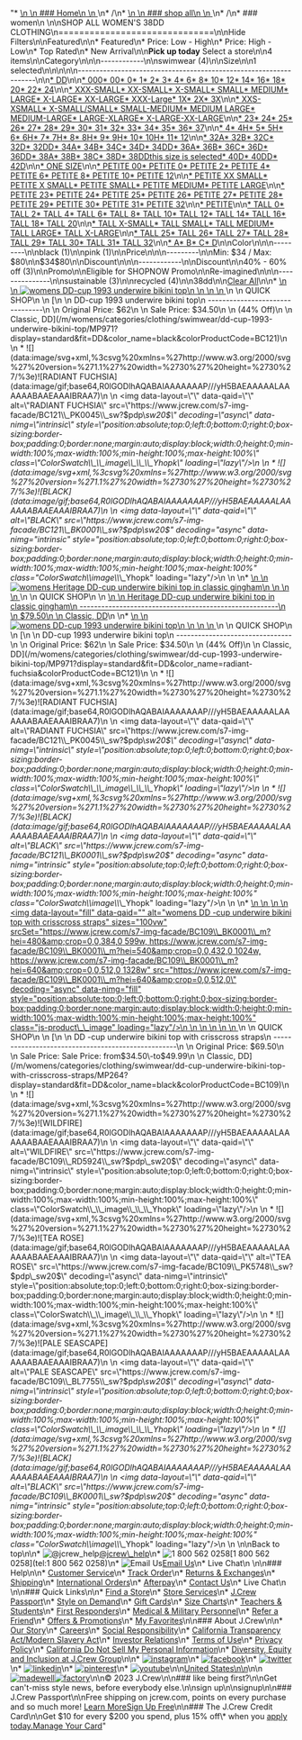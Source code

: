 "*   [\n    \n    ### Home\n    \n    ](/)\n*   /\n*   [\n    \n    ### shop all\n    \n    ](/all)\n*   /\n*   ### women\n    \n\nSHOP ALL WOMEN'S 38DD CLOTHING\n==============================\n\nHide Filters\n\nFeatured\n\n*   Featured\n*   Price: Low - High\n*   Price: High - Low\n*   Top Rated\n*   New Arrival\n\n**Pick up today** Select a store\n\n4 items\n\nCategory\n\n\n------------\n\n[](/all/womens/categories/clothing?sub-categories=womens-shopall-swimwear&crawl=no&size=38DD)swimwear (4)\n\nSize\n\n1 selected[](/all/womens/categories/clothing?crawl=no)\n\n\n\n\n------------------------------------------------------------------\n\n[*   DD](/all/womens/categories/clothing?crawl=no&fit=DD&size=38DD)\n\n[*   000](/all/womens/categories/clothing?crawl=no&size=000,38DD)[*   00](/all/womens/categories/clothing?crawl=no&size=00,38DD)[*   0](/all/womens/categories/clothing?crawl=no&size=0,38DD)[*   1](/all/womens/categories/clothing?crawl=no&size=1,38DD)[*   2](/all/womens/categories/clothing?crawl=no&size=2,38DD)[*   3](/all/womens/categories/clothing?crawl=no&size=3,38DD)[*   4](/all/womens/categories/clothing?crawl=no&size=38DD,4)[*   6](/all/womens/categories/clothing?crawl=no&size=38DD,6)[*   8](/all/womens/categories/clothing?crawl=no&size=38DD,8)[*   10](/all/womens/categories/clothing?crawl=no&size=10,38DD)[*   12](/all/womens/categories/clothing?crawl=no&size=12,38DD)[*   14](/all/womens/categories/clothing?crawl=no&size=14,38DD)[*   16](/all/womens/categories/clothing?crawl=no&size=16,38DD)[*   18](/all/womens/categories/clothing?crawl=no&size=18,38DD)[*   20](/all/womens/categories/clothing?crawl=no&size=20,38DD)[*   22](/all/womens/categories/clothing?crawl=no&size=22,38DD)[*   24](/all/womens/categories/clothing?crawl=no&size=24,38DD)\n\n[*   XXX-SMALL](/all/womens/categories/clothing?crawl=no&size=38DD,XXX-SMALL)[*   XX-SMALL](/all/womens/categories/clothing?crawl=no&size=38DD,XX-SMALL)[*   X-SMALL](/all/womens/categories/clothing?crawl=no&size=38DD,X-SMALL)[*   SMALL](/all/womens/categories/clothing?crawl=no&size=38DD,SMALL)[*   MEDIUM](/all/womens/categories/clothing?crawl=no&size=38DD,MEDIUM)[*   LARGE](/all/womens/categories/clothing?crawl=no&size=38DD,LARGE)[*   X-LARGE](/all/womens/categories/clothing?crawl=no&size=38DD,X-LARGE)[*   XX-LARGE](/all/womens/categories/clothing?crawl=no&size=38DD,XX-LARGE)[*   XXX-Large](/all/womens/categories/clothing?crawl=no&size=38DD,XXXL)[*   1X](/all/womens/categories/clothing?crawl=no&size=1X,38DD)[*   2X](/all/womens/categories/clothing?crawl=no&size=2X,38DD)[*   3X](/all/womens/categories/clothing?crawl=no&size=38DD,3X)\n\n[*   XXS-XSMALL](/all/womens/categories/clothing?crawl=no&size=38DD,XXS-XSMALL)[*   X-SMALL/SMALL](/all/womens/categories/clothing?crawl=no&size=38DD,X-SMALL%2FSMALL)[*   SMALL-MEDIUM](/all/womens/categories/clothing?crawl=no&size=38DD,SMALL-MEDIUM)[*   MEDIUM LARGE](/all/womens/categories/clothing?crawl=no&size=38DD,MEDIUM%20LARGE)[*   MEDIUM-LARGE](/all/womens/categories/clothing?crawl=no&size=38DD,MEDIUM-LARGE)[*   LARGE-XLARGE](/all/womens/categories/clothing?crawl=no&size=38DD,LARGE-XLARGE)[*   X-LARGE-XX-LARGE](/all/womens/categories/clothing?crawl=no&size=38DD,X-LARGE-XX-LARGE)\n\n[*   23](/all/womens/categories/clothing?crawl=no&size=23,38DD)[*   24](/all/womens/categories/clothing?crawl=no&size=24G,38DD)[*   25](/all/womens/categories/clothing?crawl=no&size=25,38DD)[*   26](/all/womens/categories/clothing?crawl=no&size=26,38DD)[*   27](/all/womens/categories/clothing?crawl=no&size=27,38DD)[*   28](/all/womens/categories/clothing?crawl=no&size=28,38DD)[*   29](/all/womens/categories/clothing?crawl=no&size=29,38DD)[*   30](/all/womens/categories/clothing?crawl=no&size=30,38DD)[*   31](/all/womens/categories/clothing?crawl=no&size=31,38DD)[*   32](/all/womens/categories/clothing?crawl=no&size=32,38DD)[*   33](/all/womens/categories/clothing?crawl=no&size=33,38DD)[*   34](/all/womens/categories/clothing?crawl=no&size=34,38DD)[*   35](/all/womens/categories/clothing?crawl=no&size=35,38DD)[*   36](/all/womens/categories/clothing?crawl=no&size=36,38DD)[*   37](/all/womens/categories/clothing?crawl=no&size=37,38DD)\n\n[*   4](/all/womens/categories/clothing?crawl=no&size=38DD,4%20MEDIUM)[*   4H](/all/womens/categories/clothing?crawl=no&size=38DD,4H%20MEDIUM)[*   5](/all/womens/categories/clothing?crawl=no&size=38DD,5%20MEDIUM)[*   5H](/all/womens/categories/clothing?crawl=no&size=38DD,5H%20MEDIUM)[*   6](/all/womens/categories/clothing?crawl=no&size=38DD,6%20MEDIUM)[*   6H](/all/womens/categories/clothing?crawl=no&size=38DD,6H%20MEDIUM)[*   7](/all/womens/categories/clothing?crawl=no&size=38DD,7%20MEDIUM)[*   7H](/all/womens/categories/clothing?crawl=no&size=38DD,7H%20MEDIUM)[*   8](/all/womens/categories/clothing?crawl=no&size=38DD,8%20MEDIUM)[*   8H](/all/womens/categories/clothing?crawl=no&size=38DD,8H%20MEDIUM)[*   9](/all/womens/categories/clothing?crawl=no&size=38DD,9%20MEDIUM)[*   9H](/all/womens/categories/clothing?crawl=no&size=38DD,9H%20MEDIUM)[*   10](/all/womens/categories/clothing?crawl=no&size=10%20MEDIUM,38DD)[*   10H](/all/womens/categories/clothing?crawl=no&size=10H%20MEDIUM,38DD)[*   11](/all/womens/categories/clothing?crawl=no&size=11%20MEDIUM,38DD)[*   12](/all/womens/categories/clothing?crawl=no&size=12%20MEDIUM,38DD)\n\n[*   32A](/all/womens/categories/clothing?crawl=no&size=32A,38DD)[*   32B](/all/womens/categories/clothing?crawl=no&size=32B,38DD)[*   32C](/all/womens/categories/clothing?crawl=no&size=32C,38DD)[*   32D](/all/womens/categories/clothing?crawl=no&size=32D,38DD)[*   32DD](/all/womens/categories/clothing?crawl=no&size=32DD,38DD)[*   34A](/all/womens/categories/clothing?crawl=no&size=34A,38DD)[*   34B](/all/womens/categories/clothing?crawl=no&size=34B,38DD)[*   34C](/all/womens/categories/clothing?crawl=no&size=34C,38DD)[*   34D](/all/womens/categories/clothing?crawl=no&size=34D,38DD)[*   34DD](/all/womens/categories/clothing?crawl=no&size=34DD,38DD)[*   36A](/all/womens/categories/clothing?crawl=no&size=36A,38DD)[*   36B](/all/womens/categories/clothing?crawl=no&size=36B,38DD)[*   36C](/all/womens/categories/clothing?crawl=no&size=36C,38DD)[*   36D](/all/womens/categories/clothing?crawl=no&size=36D,38DD)[*   36DD](/all/womens/categories/clothing?crawl=no&size=36DD,38DD)[*   38A](/all/womens/categories/clothing?crawl=no&size=38A,38DD)[*   38B](/all/womens/categories/clothing?crawl=no&size=38B,38DD)[*   38C](/all/womens/categories/clothing?crawl=no&size=38C,38DD)[*   38D](/all/womens/categories/clothing?crawl=no&size=38D,38DD)[*   38DDthis size is selected](/all/womens/categories/clothing?crawl=no)[*   40D](/all/womens/categories/clothing?crawl=no&size=38DD,40D)[*   40DD](/all/womens/categories/clothing?crawl=no&size=38DD,40DD)[*   42D](/all/womens/categories/clothing?crawl=no&size=38DD,42D)\n\n[*   ONE SIZE](/all/womens/categories/clothing?crawl=no&size=38DD,ONE%20SIZE)\n\n[*   PETITE 00](/all/womens/categories/clothing?crawl=no&size=38DD,PETITE%2000)[*   PETITE 0](/all/womens/categories/clothing?crawl=no&size=38DD,PETITE%200)[*   PETITE 2](/all/womens/categories/clothing?crawl=no&size=38DD,PETITE%202)[*   PETITE 4](/all/womens/categories/clothing?crawl=no&size=38DD,PETITE%204)[*   PETITE 6](/all/womens/categories/clothing?crawl=no&size=38DD,PETITE%206)[*   PETITE 8](/all/womens/categories/clothing?crawl=no&size=38DD,PETITE%208)[*   PETITE 10](/all/womens/categories/clothing?crawl=no&size=38DD,PETITE%2010)[*   PETITE 12](/all/womens/categories/clothing?crawl=no&size=38DD,PETITE%2012)\n\n[*   PETITE XX SMALL](/all/womens/categories/clothing?crawl=no&size=38DD,PETITE%20XX%20SMALL)[*   PETITE X SMALL](/all/womens/categories/clothing?crawl=no&size=38DD,PETITE%20X%20SMALL)[*   PETITE SMALL](/all/womens/categories/clothing?crawl=no&size=38DD,PETITE%20SMALL)[*   PETITE MEDIUM](/all/womens/categories/clothing?crawl=no&size=38DD,PETITE%20MEDIUM)[*   PETITE LARGE](/all/womens/categories/clothing?crawl=no&size=38DD,PETITE%20LARGE)\n\n[*   PETITE 23](/all/womens/categories/clothing?crawl=no&size=38DD,PETITE%2023)[*   PETITE 24](/all/womens/categories/clothing?crawl=no&size=38DD,PETITE%2024)[*   PETITE 25](/all/womens/categories/clothing?crawl=no&size=38DD,PETITE%2025)[*   PETITE 26](/all/womens/categories/clothing?crawl=no&size=38DD,PETITE%2026)[*   PETITE 27](/all/womens/categories/clothing?crawl=no&size=38DD,PETITE%2027)[*   PETITE 28](/all/womens/categories/clothing?crawl=no&size=38DD,PETITE%2028)[*   PETITE 29](/all/womens/categories/clothing?crawl=no&size=38DD,PETITE%2029)[*   PETITE 30](/all/womens/categories/clothing?crawl=no&size=38DD,PETITE%2030)[*   PETITE 31](/all/womens/categories/clothing?crawl=no&size=38DD,PETITE%2031)[*   PETITE 32](/all/womens/categories/clothing?crawl=no&size=38DD,PETITE%2032)\n\n[*   PETITE](/all/womens/categories/clothing?crawl=no&size=38DD,PETITE)\n\n[*   TALL 0](/all/womens/categories/clothing?crawl=no&size=38DD,TALL%20SIZE%200)[*   TALL 2](/all/womens/categories/clothing?crawl=no&size=38DD,TALL%202)[*   TALL 4](/all/womens/categories/clothing?crawl=no&size=38DD,TALL%204)[*   TALL 6](/all/womens/categories/clothing?crawl=no&size=38DD,TALL%206)[*   TALL 8](/all/womens/categories/clothing?crawl=no&size=38DD,TALL%208)[*   TALL 10](/all/womens/categories/clothing?crawl=no&size=38DD,TALL%2010)[*   TALL 12](/all/womens/categories/clothing?crawl=no&size=38DD,TALL%2012)[*   TALL 14](/all/womens/categories/clothing?crawl=no&size=38DD,TALL%2014)[*   TALL 16](/all/womens/categories/clothing?crawl=no&size=38DD,TALL%2016)[*   TALL 18](/all/womens/categories/clothing?crawl=no&size=38DD,TALL%2018)[*   TALL 20](/all/womens/categories/clothing?crawl=no&size=38DD,TALL%2020)\n\n[*   TALL X-SMALL](/all/womens/categories/clothing?crawl=no&size=38DD,TALL%20X-SMALL)[*   TALL SMALL](/all/womens/categories/clothing?crawl=no&size=38DD,TALL%20SMALL)[*   TALL MEDIUM](/all/womens/categories/clothing?crawl=no&size=38DD,TALL%20MEDIUM)[*   TALL LARGE](/all/womens/categories/clothing?crawl=no&size=38DD,TALL%20LARGE)[*   TALL X-LARGE](/all/womens/categories/clothing?crawl=no&size=38DD,TALL%20X-LARGE)\n\n[*   TALL 25](/all/womens/categories/clothing?crawl=no&size=38DD,TALL%2025)[*   TALL 26](/all/womens/categories/clothing?crawl=no&size=38DD,TALL%2026)[*   TALL 27](/all/womens/categories/clothing?crawl=no&size=38DD,TALL%2027)[*   TALL 28](/all/womens/categories/clothing?crawl=no&size=38DD,TALL%2028)[*   TALL 29](/all/womens/categories/clothing?crawl=no&size=38DD,TALL%2029)[*   TALL 30](/all/womens/categories/clothing?crawl=no&size=38DD,TALL%2030)[*   TALL 31](/all/womens/categories/clothing?crawl=no&size=38DD,TALL%2031)[*   TALL 32](/all/womens/categories/clothing?crawl=no&size=38DD,TALL%2032)\n\n[*   A](/all/womens/categories/clothing?crawl=no&size=38DD,A)[*   B](/all/womens/categories/clothing?crawl=no&size=38DD,B)[*   C](/all/womens/categories/clothing?crawl=no&size=38DD,C)[*   D](/all/womens/categories/clothing?crawl=no&size=38DD,D)\n\nColor\n\n\n---------\n\n[](/all/womens/categories/clothing?crawl=no&l_color=root-black&size=38DD)black (1)\n\n[](/all/womens/categories/clothing?crawl=no&l_color=root-pink&size=38DD)pink (1)\n\nPrice\n\n\n---------\n\nMin: $34 / Max: $80\n\n$34$80\n\nDiscount\n\n\n------------\n\nDiscount\n\n[](/all/womens/categories/clothing?crawl=no&discount=40to60Off&size=38DD)40% - 60% off (3)\n\nPromo\n\n[](/all/womens/categories/clothing?crawl=no&pmid=msg-30-off-full-price%2Cmsg-pam-promo%2Cmsg-30-off-sale~SHOPNOW&size=38DD)Eligible for SHOPNOW Promo\n\nRe-imagined\n\n\n---------------\n\n[](/all/womens/categories/clothing?clothing=Sustainable&crawl=no&size=38DD)sustainable (3)\n\n[](/all/womens/categories/clothing?clothing=Recycled&crawl=no&size=38DD)recycled (4)\n\n38dd[](/all/womens/categories/clothing?crawl=no)\n\n[Clear All](/all/womens/categories/clothing?crawl=no)\n\n*   [\n    \n    ![womens DD-cup 1993 underwire bikini top](https://www.jcrew.com/s7-img-facade/BC121_BK0001_m?hei=640&crop=0,0,512,0)\n    \n    \n    \n    ](/m/womens/categories/clothing/swimwear/dd-cup-1993-underwire-bikini-top/MP971?display=standard&fit=DD&color_name=black&colorProductCode=BC121)\n    \n    QUICK SHOP\n    \n    [\n    \n    DD-cup 1993 underwire bikini top\n    --------------------------------\n    \n    Original Price: $62\n    \n    Sale Price: $34.50\n    \n    (44% Off)\n    \n    Classic, DD](/m/womens/categories/clothing/swimwear/dd-cup-1993-underwire-bikini-top/MP971?display=standard&fit=DD&color_name=black&colorProductCode=BC121)\n    \n    *   ![](data:image/svg+xml,%3csvg%20xmlns=%27http://www.w3.org/2000/svg%27%20version=%271.1%27%20width=%2730%27%20height=%2730%27/%3e)![RADIANT FUCHSIA](data:image/gif;base64,R0lGODlhAQABAIAAAAAAAP///yH5BAEAAAAALAAAAAABAAEAAAIBRAA7)\n        \n        <img data-layout=\"\" data-qaid=\"\" alt=\"RADIANT FUCHSIA\" src=\"https://www.jcrew.com/s7-img-facade/BC121\\_PK0045\\_sw?$pdp\\_sw20$\" decoding=\"async\" data-nimg=\"intrinsic\" style=\"position:absolute;top:0;left:0;bottom:0;right:0;box-sizing:border-box;padding:0;border:none;margin:auto;display:block;width:0;height:0;min-width:100%;max-width:100%;min-height:100%;max-height:100%\" class=\"ColorSwatch\\_\\_image\\_\\_\\_Yhopk\" loading=\"lazy\"/>\n        \n    *   ![](data:image/svg+xml,%3csvg%20xmlns=%27http://www.w3.org/2000/svg%27%20version=%271.1%27%20width=%2730%27%20height=%2730%27/%3e)![BLACK](data:image/gif;base64,R0lGODlhAQABAIAAAAAAAP///yH5BAEAAAAALAAAAAABAAEAAAIBRAA7)\n        \n        <img data-layout=\"\" data-qaid=\"\" alt=\"BLACK\" src=\"https://www.jcrew.com/s7-img-facade/BC121\\_BK0001\\_sw?$pdp\\_sw20$\" decoding=\"async\" data-nimg=\"intrinsic\" style=\"position:absolute;top:0;left:0;bottom:0;right:0;box-sizing:border-box;padding:0;border:none;margin:auto;display:block;width:0;height:0;min-width:100%;max-width:100%;min-height:100%;max-height:100%\" class=\"ColorSwatch\\_\\_image\\_\\_\\_Yhopk\" loading=\"lazy\"/>\n        \n    \n*   [\n    \n    ![womens Heritage DD-cup underwire bikini top in classic gingham](https://www.jcrew.com/s7-img-facade/BP137_YD0832_m?hei=640&crop=0,0,512,0)\n    \n    \n    \n    ](/p/womens/categories/clothing/swimwear/heritage-dd-cup-underwire-bikini-top-in-classic-gingham/BP137?display=standard&fit=DD&color_name=white-navy&colorProductCode=BP137)\n    \n    QUICK SHOP\n    \n    [\n    \n    Heritage DD-cup underwire bikini top in classic gingham\n    -------------------------------------------------------\n    \n    $79.50\n    \n    Classic, DD](/p/womens/categories/clothing/swimwear/heritage-dd-cup-underwire-bikini-top-in-classic-gingham/BP137?display=standard&fit=DD&color_name=white-navy&colorProductCode=BP137)\n    \n*   [\n    \n    ![womens DD-cup 1993 underwire bikini top](https://www.jcrew.com/s7-img-facade/BC121_PK0045?hei=640&crop=0,0,512,0)\n    \n    \n    \n    ](/m/womens/categories/clothing/swimwear/dd-cup-1993-underwire-bikini-top/MP971?display=standard&fit=DD&color_name=radiant-fuchsia&colorProductCode=BC121)\n    \n    QUICK SHOP\n    \n    [\n    \n    DD-cup 1993 underwire bikini top\n    --------------------------------\n    \n    Original Price: $62\n    \n    Sale Price: $34.50\n    \n    (44% Off)\n    \n    Classic, DD](/m/womens/categories/clothing/swimwear/dd-cup-1993-underwire-bikini-top/MP971?display=standard&fit=DD&color_name=radiant-fuchsia&colorProductCode=BC121)\n    \n    *   ![](data:image/svg+xml,%3csvg%20xmlns=%27http://www.w3.org/2000/svg%27%20version=%271.1%27%20width=%2730%27%20height=%2730%27/%3e)![RADIANT FUCHSIA](data:image/gif;base64,R0lGODlhAQABAIAAAAAAAP///yH5BAEAAAAALAAAAAABAAEAAAIBRAA7)\n        \n        <img data-layout=\"\" data-qaid=\"\" alt=\"RADIANT FUCHSIA\" src=\"https://www.jcrew.com/s7-img-facade/BC121\\_PK0045\\_sw?$pdp\\_sw20$\" decoding=\"async\" data-nimg=\"intrinsic\" style=\"position:absolute;top:0;left:0;bottom:0;right:0;box-sizing:border-box;padding:0;border:none;margin:auto;display:block;width:0;height:0;min-width:100%;max-width:100%;min-height:100%;max-height:100%\" class=\"ColorSwatch\\_\\_image\\_\\_\\_Yhopk\" loading=\"lazy\"/>\n        \n    *   ![](data:image/svg+xml,%3csvg%20xmlns=%27http://www.w3.org/2000/svg%27%20version=%271.1%27%20width=%2730%27%20height=%2730%27/%3e)![BLACK](data:image/gif;base64,R0lGODlhAQABAIAAAAAAAP///yH5BAEAAAAALAAAAAABAAEAAAIBRAA7)\n        \n        <img data-layout=\"\" data-qaid=\"\" alt=\"BLACK\" src=\"https://www.jcrew.com/s7-img-facade/BC121\\_BK0001\\_sw?$pdp\\_sw20$\" decoding=\"async\" data-nimg=\"intrinsic\" style=\"position:absolute;top:0;left:0;bottom:0;right:0;box-sizing:border-box;padding:0;border:none;margin:auto;display:block;width:0;height:0;min-width:100%;max-width:100%;min-height:100%;max-height:100%\" class=\"ColorSwatch\\_\\_image\\_\\_\\_Yhopk\" loading=\"lazy\"/>\n        \n    \n*   [\n    \n    ![womens DD -cup underwire bikini top with crisscross straps](data:image/gif;base64,R0lGODlhAQABAIAAAAAAAP///yH5BAEAAAAALAAAAAABAAEAAAIBRAA7)\n    \n    <img data-layout=\"fill\" data-qaid=\"\" alt=\"womens DD -cup underwire bikini top with crisscross straps\" sizes=\"100vw\" srcSet=\"https://www.jcrew.com/s7-img-facade/BC109\\_BK0001\\_m?hei=480&amp;crop=0,0,384,0 599w, https://www.jcrew.com/s7-img-facade/BC109\\_BK0001\\_m?hei=540&amp;crop=0,0,432,0 1024w, https://www.jcrew.com/s7-img-facade/BC109\\_BK0001\\_m?hei=640&amp;crop=0,0,512,0 1328w\" src=\"https://www.jcrew.com/s7-img-facade/BC109\\_BK0001\\_m?hei=640&amp;crop=0,0,512,0\" decoding=\"async\" data-nimg=\"fill\" style=\"position:absolute;top:0;left:0;bottom:0;right:0;box-sizing:border-box;padding:0;border:none;margin:auto;display:block;width:0;height:0;min-width:100%;max-width:100%;min-height:100%;max-height:100%\" class=\"js-product\\_\\_image\" loading=\"lazy\"/>\n    \n    \n    \n    \n    \n    ](/m/womens/categories/clothing/swimwear/dd-cup-underwire-bikini-top-with-crisscross-straps/MP264?display=standard&fit=DD&color_name=black&colorProductCode=BC109)\n    \n    QUICK SHOP\n    \n    [\n    \n    DD -cup underwire bikini top with crisscross straps\n    ---------------------------------------------------\n    \n    Original Price: $69.50\n    \n    Sale Price: Sale Price: from$34.50\\-to$49.99\n    \n    Classic, DD](/m/womens/categories/clothing/swimwear/dd-cup-underwire-bikini-top-with-crisscross-straps/MP264?display=standard&fit=DD&color_name=black&colorProductCode=BC109)\n    \n    *   ![](data:image/svg+xml,%3csvg%20xmlns=%27http://www.w3.org/2000/svg%27%20version=%271.1%27%20width=%2730%27%20height=%2730%27/%3e)![WILDFIRE](data:image/gif;base64,R0lGODlhAQABAIAAAAAAAP///yH5BAEAAAAALAAAAAABAAEAAAIBRAA7)\n        \n        <img data-layout=\"\" data-qaid=\"\" alt=\"WILDFIRE\" src=\"https://www.jcrew.com/s7-img-facade/BC109\\_RD5924\\_sw?$pdp\\_sw20$\" decoding=\"async\" data-nimg=\"intrinsic\" style=\"position:absolute;top:0;left:0;bottom:0;right:0;box-sizing:border-box;padding:0;border:none;margin:auto;display:block;width:0;height:0;min-width:100%;max-width:100%;min-height:100%;max-height:100%\" class=\"ColorSwatch\\_\\_image\\_\\_\\_Yhopk\" loading=\"lazy\"/>\n        \n    *   ![](data:image/svg+xml,%3csvg%20xmlns=%27http://www.w3.org/2000/svg%27%20version=%271.1%27%20width=%2730%27%20height=%2730%27/%3e)![TEA ROSE](data:image/gif;base64,R0lGODlhAQABAIAAAAAAAP///yH5BAEAAAAALAAAAAABAAEAAAIBRAA7)\n        \n        <img data-layout=\"\" data-qaid=\"\" alt=\"TEA ROSE\" src=\"https://www.jcrew.com/s7-img-facade/BC109\\_PK5748\\_sw?$pdp\\_sw20$\" decoding=\"async\" data-nimg=\"intrinsic\" style=\"position:absolute;top:0;left:0;bottom:0;right:0;box-sizing:border-box;padding:0;border:none;margin:auto;display:block;width:0;height:0;min-width:100%;max-width:100%;min-height:100%;max-height:100%\" class=\"ColorSwatch\\_\\_image\\_\\_\\_Yhopk\" loading=\"lazy\"/>\n        \n    *   ![](data:image/svg+xml,%3csvg%20xmlns=%27http://www.w3.org/2000/svg%27%20version=%271.1%27%20width=%2730%27%20height=%2730%27/%3e)![PALE SEASCAPE](data:image/gif;base64,R0lGODlhAQABAIAAAAAAAP///yH5BAEAAAAALAAAAAABAAEAAAIBRAA7)\n        \n        <img data-layout=\"\" data-qaid=\"\" alt=\"PALE SEASCAPE\" src=\"https://www.jcrew.com/s7-img-facade/BC109\\_BL7755\\_sw?$pdp\\_sw20$\" decoding=\"async\" data-nimg=\"intrinsic\" style=\"position:absolute;top:0;left:0;bottom:0;right:0;box-sizing:border-box;padding:0;border:none;margin:auto;display:block;width:0;height:0;min-width:100%;max-width:100%;min-height:100%;max-height:100%\" class=\"ColorSwatch\\_\\_image\\_\\_\\_Yhopk\" loading=\"lazy\"/>\n        \n    *   ![](data:image/svg+xml,%3csvg%20xmlns=%27http://www.w3.org/2000/svg%27%20version=%271.1%27%20width=%2730%27%20height=%2730%27/%3e)![BLACK](data:image/gif;base64,R0lGODlhAQABAIAAAAAAAP///yH5BAEAAAAALAAAAAABAAEAAAIBRAA7)\n        \n        <img data-layout=\"\" data-qaid=\"\" alt=\"BLACK\" src=\"https://www.jcrew.com/s7-img-facade/BC109\\_BK0001\\_sw?$pdp\\_sw20$\" decoding=\"async\" data-nimg=\"intrinsic\" style=\"position:absolute;top:0;left:0;bottom:0;right:0;box-sizing:border-box;padding:0;border:none;margin:auto;display:block;width:0;height:0;min-width:100%;max-width:100%;min-height:100%;max-height:100%\" class=\"ColorSwatch\\_\\_image\\_\\_\\_Yhopk\" loading=\"lazy\"/>\n        \n    \n\nBack to top\n\n*   ![@jcrew_help](/next-static/images/sidecar-modules/footer/twitter-2.svg)[@jcrew\\_help](https://twitter.com/jcrew_help)\n*   ![1 800 562 0258](/next-static/images/sidecar-modules/footer/phone-2.svg)[1 800 562 0258](tel:1 800 562 0258)\n*   ![Email Us](/next-static/images/sidecar-modules/footer/email.svg)[Email Us](mailto:help@jcrew.com)\n*   Live Chat\n    \n\n### Help\n\n*   [Customer Service](/help/customer-service)\n*   [Track Order](/help/order-status)\n*   [Returns & Exchanges](/help/returns-exchanges)\n*   [Shipping](/help/shipping-handling)\n*   [International Orders](/help/international-orders)\n*   [Afterpay](/afterpay-faq)\n*   [Contact Us](/help/contact-us)\n*   Live Chat\n    \n\n### Quick Links\n\n*   [Find a Store](https://stores.jcrew.com/search)\n*   [Store Services](/s/store-services)\n*   [J.Crew Passport](/s/rewards)\n*   [Style on Demand](/s/style-on-demand)\n*   [Gift Cards](/help/gift-card)\n*   [Size Charts](/r/size-charts)\n*   [Teachers & Students](/s/teacher-student-discount)\n*   [First Responders](/s/military-medical-first-responder-discount)\n*   [Medical & Military Personnel](/s/military-medical-first-responder-discount)\n*   [Refer a Friend](/share)\n*   [Offers & Promotions](/best-deals)\n*   [My Favorites](/favorites)\n\n### About J.Crew\n\n*   [Our Story](/s/aboutus)\n*   [Careers](https://jobs.jcrew.com)\n*   [Social Responsibility](/s/corporate-responsibility)\n*   [California Transparency Act/Modern Slavery Act](/s/CSR-california-transparency-act)\n*   [Investor Relations](https://investors.jcrew.com)\n*   [Terms of Use](/help/terms-of-use)\n*   [Privacy Policy](/help/privacy-policy)\n*   [California Do Not Sell My Personal Information](https://jcrew.clarip.com/dsr/create?brand=jcrew&type=3)\n*   [Diversity, Equity and Inclusion at J.Crew Group](/s/diversity-equity-inclusion)\n\n*   [![instagram](/next-static/images/sidecar-modules/footer/instagram-2.svg)](http://instagram.com/jcrew)\n*   [![facebook](/next-static/images/sidecar-modules/footer/facebook-2.svg)](https://www.facebook.com/jcrew)\n*   [![twitter](/next-static/images/sidecar-modules/footer/twitter-2.svg)](https://twitter.com/jcrew)\n*   [![linkedin](/next-static/images/sidecar-modules/footer/linkedin.svg)](https://www.linkedin.com/company/j-crew)\n*   [![pinterest](/next-static/images/sidecar-modules/footer/pinterest-2.svg)](http://pinterest.com/jcrew/)\n*   [![youtube](/next-static/images/sidecar-modules/footer/youtube-2.svg)](http://www.youtube.com/user/jcrewinsider)\n\n[United States\n\n](/r/context-chooser)\n\n[![madewell](/next-static/images/sidecar-modules/footer/madewell.svg)](https://www.madewell.com)[![factory](/next-static/images/sidecar-modules/navigation/jcrew-factory-logo-black.svg)](https://factory.jcrew.com)\n\n© 2023 J.Crew\n\n### like being first?\n\nGet can't-miss style news, before everybody else.\n\nsign up\n\nsignup\n\n### J.Crew Passport\n\nFree shipping on jcrew.com, points on every purchase and so much more! [Learn More](/s/rewards)[Sign Up Free](/?register=true)\n\n### The J.Crew Credit Card\n\nGet $10 for every $200 you spend, plus 15% off\\* when you [apply today.](/s/credit-card)[Manage Your Card](https://d.comenity.net/jcrew/)"
